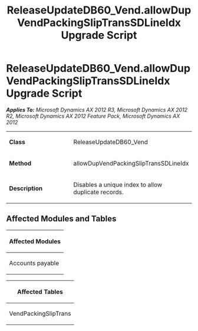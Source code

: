 ﻿---
title: ReleaseUpdateDB60_Vend.allowDupVendPackingSlipTransSDLineIdx Upgrade Script
TOCTitle: ReleaseUpdateDB60_Vend.allowDupVendPackingSlipTransSDLineIdx Upgrade Script
ms:assetid: 8703ec40-28f3-1f67-e143-3a442a99088a
ms:mtpsurl: https://msdn.microsoft.com/en-us/library/JJ686071(v=AX.60)
ms:contentKeyID: 49709522
ms.date: 05/18/2015
mtps_version: v=AX.60
---

# ReleaseUpdateDB60\_Vend.allowDupVendPackingSlipTransSDLineIdx Upgrade Script 


_**Applies To:** Microsoft Dynamics AX 2012 R3, Microsoft Dynamics AX 2012 R2, Microsoft Dynamics AX 2012 Feature Pack, Microsoft Dynamics AX 2012_

<table>
<colgroup>
<col style="width: 50%" />
<col style="width: 50%" />
</colgroup>
<tbody>
<tr class="odd">
<td><p><strong>Class</strong></p></td>
<td><p>ReleaseUpdateDB60_Vend</p></td>
</tr>
<tr class="even">
<td><p><strong>Method</strong></p></td>
<td><p>allowDupVendPackingSlipTransSDLineIdx</p></td>
</tr>
<tr class="odd">
<td><p><strong>Description</strong></p></td>
<td><p>Disables a unique index to allow duplicate records.</p></td>
</tr>
</tbody>
</table>


## Affected Modules and Tables

<table>
<colgroup>
<col style="width: 100%" />
</colgroup>
<thead>
<tr class="header">
<th><p>Affected Modules</p></th>
</tr>
</thead>
<tbody>
<tr class="odd">
<td><p>Accounts payable</p></td>
</tr>
</tbody>
</table>


<table>
<colgroup>
<col style="width: 100%" />
</colgroup>
<thead>
<tr class="header">
<th><p>Affected Tables</p></th>
</tr>
</thead>
<tbody>
<tr class="odd">
<td><p>VendPackingSlipTrans</p></td>
</tr>
</tbody>
</table>

  


